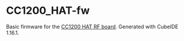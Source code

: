 # CC1200_HAT-fw
Basic firmware for the [CC1200 HAT RF board](https://github.com/M17-Project/CC1200_HAT-hw). Generated with CubeIDE 1.16.1.
